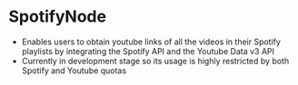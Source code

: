 # SpotifyNode
- Enables users to obtain youtube links of all the videos in their Spotify playlists by integrating the Spotify API and the Youtube Data v3 API
- Currently in development stage so its usage is highly restricted by both Spotify and Youtube quotas
